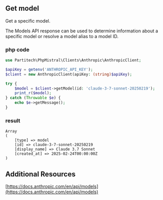## Get model
Get a specific model.

The Models API response can be used to determine information about a specific model or resolve a model alias to a model ID.
### php code
```php
use Partitech\PhpMistral\Clients\Anthropic\AnthropicClient;

$apiKey = getenv('ANTHROPIC_API_KEY');
$client = new AnthropicClient(apiKey: (string)$apiKey);

try {
    $model = $client->getModel(id: 'claude-3-7-sonnet-20250219');
    print_r($model);
} catch (Throwable $e) {
    echo $e->getMessage();
}
```

### result
```text
Array
(
    [type] => model
    [id] => claude-3-7-sonnet-20250219
    [display_name] => Claude 3.7 Sonnet
    [created_at] => 2025-02-24T00:00:00Z
)
```


## Additional Resources
[https://docs.anthropic.com/en/api/models](https://docs.anthropic.com/en/api/models)